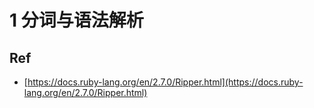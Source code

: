 # 1 分词与语法解析


## Ref

* [https://docs.ruby-lang.org/en/2.7.0/Ripper.html](https://docs.ruby-lang.org/en/2.7.0/Ripper.html)
